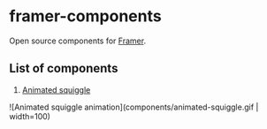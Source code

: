 # framer-components

Open source components for [Framer](https://www.framer.com/).

## List of components

1. [Animated squiggle](components/animated-squiggle.tsx)

![Animated squiggle animation](components/animated-squiggle.gif | width=100)


